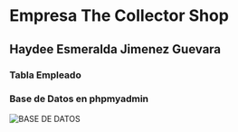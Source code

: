 # Empresa The Collector Shop
## Haydee Esmeralda Jimenez Guevara
### Tabla Empleado
### Base de Datos en phpmyadmin 
![BASE DE DATOS](https://github.com/HEJimGuev/UIII-Act-1-MVC-JimenezH---The-Collector-Shop/assets/143548108/1c06b046-55a4-41bb-99fd-0ec00dde28ad)


